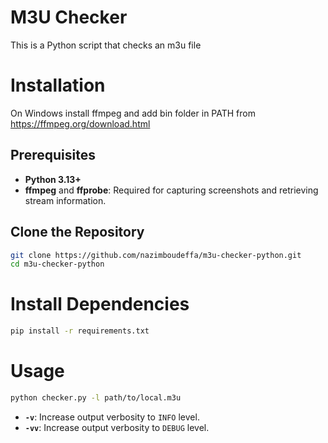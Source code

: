 # M3U Checker

This is a Python script that checks an m3u file

# Installation

On Windows install ffmpeg and add bin folder in PATH from https://ffmpeg.org/download.html


## Prerequisites

- **Python 3.13+**
- **ffmpeg** and **ffprobe**: Required for capturing screenshots and retrieving stream information.

## Clone the Repository

```bash
git clone https://github.com/nazimboudeffa/m3u-checker-python.git
cd m3u-checker-python
```

# Install Dependencies

```bash
pip install -r requirements.txt
```

# Usage

```bash
python checker.py -l path/to/local.m3u
```

- **`-v`**: Increase output verbosity to `INFO` level.
- **`-vv`**: Increase output verbosity to `DEBUG` level.

